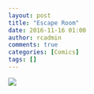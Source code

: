 ```yaml
---
layout: post
title: "Escape Room"
date: 2016-11-16 01:00
author: rcadmin
comments: true
categories: [Comics]
tags: []
---
```

<a href="../comics/2016/11/16"><img src="http://dl.bitsmack.com/comics/20161116.jpg" /></a>
